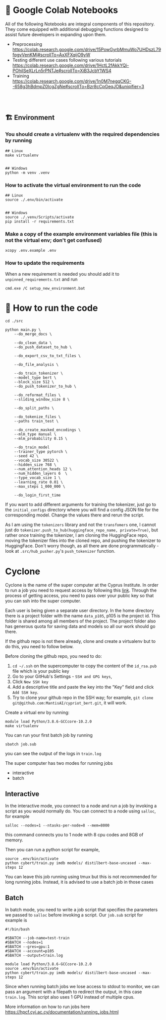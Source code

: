# :memo: Google Colab Notebooks
All of the following Notebooks are integral components of this repository. They come equipped with additional debugging functions designed to assist future developers in expanding upon them.<br>
- Preprocessing<br>
    https://colab.research.google.com/drive/15PowGyrbMmuWo7UHDszL79fqgvVenKMj#scrollTo=AxXFXqijO9yW
- Testing different use cases following various tutorials<br>
    https://colab.research.google.com/drive/1HctL2fAkkYQi-POhiISeXLrLn5rPNTJe#scrollTo=XiB3JcbY1WS4
- Training<br>
    https://colab.research.google.com/drive/1n0M7negqCKG--658g3hBdmpZ0IcgZgNe#scrollTo=Bzr8cCpGeqJO&uniqifier=3
<br>
<br>

## :building_construction: Environment

### You should create a virtualenv with the required dependencies by running
```
## Linux
make virtualenv


## Windows
python -m venv .venv
```


### How to activate the virtual environment to run the code
```
## Linux
source ./.env/bin/activate


## Windows
source ./.venv/Scripts/activate
pip install -r requirements.txt
```


### Make a copy of the example environment variables file (this is not the virtual env; don't get confused)
```
xcopy .env.example .env
```


### How to update the requirements
When a new requirement is needed you should add it to `unpinned_requirements.txt` and run
```
cmd.exe /C setup_new_environment.bat
```


# :runner: How to run the code
```
cd ./src
```

```
python main.py \
    --do_merge_docs \

    --do_clean_data \
    --do_push_dataset_to_hub \

    --do_export_csv_to_txt_files \

    --do_file_analysis \

    --do_train_tokenizer \
    --model_type bert \
    --block_size 512 \
    --do_push_tokenizer_to_hub \

    --do_reformat_files \
    --sliding_window_size 8 \

    --do_split_paths \

    --do_tokenize_files \
    --paths train_test \

    --do_create_masked_encodings \
    --mlm_type manual \
    --mlm_probability 0.15 \

    --do_train_model
    --trainer_type pytorch \
    --seed 42 \
    --vocab_size 30522 \
    --hidden_size 768 \
    --num_attention_heads 12 \
    --num_hidden_layers 6  \
    --type_vocab_size 1 \
    --learning_rate 0.01 \
    --max_steps 1_000_000 \

    --do_login_first_time
```

If you want to add different arguments for training the tokenizer, just go to the `initial_configs` directory where you will find a config JSON file for the corresponding model. Change the values there and rerun the script.

As I am using the `tokenizers` library and not the `transfomers` one, I cannot just do `tokenizer.push_to_hub(huggingface_repo_name, private=True)`, but rather once training the tokenizer, I am cloning  the HuggingFace repo, moving the tokenizer files into the cloned repo, and pushing the tokenizer to HuggingFace. Don't worry though, as all there are done programmatically - look at `.src/hub_pusher.py`'s `push_tokenizer` function.

# Cyclone

Cyclone is the name of the super computer at the Cyprus Institute. In order to run a job you need to request access by following
this [link](https://hpcfsupport.atlassian.net/servicedesk/customer/portal/3/create/29). Through the process of getting access,
you need to pass over your public key so that you can ssh into the super computer.

Each user is being given a separate user directory. In the home directory there is a project folder with the name `data_p105`, p105
is the project id. This folder is shared among all members of the project. The project folder also has generous quota for saving data
and models so all our work should go there.

If the github repo is not there already, clone and create a virtualenv but to do this, you need to follow below.


Before cloning the github repo, you need to do:
1. `cd ~/.ssh` on the supercomputer to copy the content of the `id_rsa.pub` file which is your public key
2. Go to your GitHub's Settings - `SSH and GPG keys`,
3. Click `New SSH key`
4. Add a descriptive title and paste the key into the "Key" field and click `Add SSH key`.
5. Try to clone your github repo in the SSH way; for example, `git clone git@github.com:MantisAI/cypriot_bert.git`, it will work.


Create a virtual env by running:
```
module load Python/3.8.6-GCCcore-10.2.0
make virtualenv
```

You can run your first batch job by running
```
sbatch job.sub
```
you can see the output of the logs in `train.log`

The super computer has two modes for running jobs

- interactive
- batch

## Interactive

In the interactive mode, you connect to a node and run a job by invoking a script as you would normally do. You can connect
to a node using `salloc`, for example
```
salloc --nodes=1 --ntasks-per-node=8 --mem=8000
```
this command connects you to 1 node with 8 cpu codes and 8GB of memory.

Then you can run a python script for example,
```
source .env/bin/activate
python cybert/train.py imdb models/ distilbert-base-uncased --max-steps 12
```

You can leave this job running using tmux but this is not recommended for long running jobs. Instead,
it is advised to use a batch job in those cases

## Batch

In batch mode, you need to write a job script that specifies the parameters we passed to `salloc` before
invoking a script. Our `job.sub` script for example is
```
#!/bin/bash

#SBATCH --job-name=test-train
#SBATCH --nodes=1
#SBATCH --gres=gpu:1
#SBATCH --account=p105
#SBATCH --output=train.log

module load Python/3.8.6-GCCcore-10.2.0
source .env/bin/activate
python cybert/train.py imdb models/ distilbert-base-uncased --max-steps 12
```

Since when running batch jobs we lose access to stdout to monitor, we can pass an argument with a filepath
to redirect the output, in this case `train.log`. This script also uses 1 GPU instead of multiple cpus.

More information on how to run jobs here https://hpcf.cyi.ac.cy/documentation/running_jobs.html
